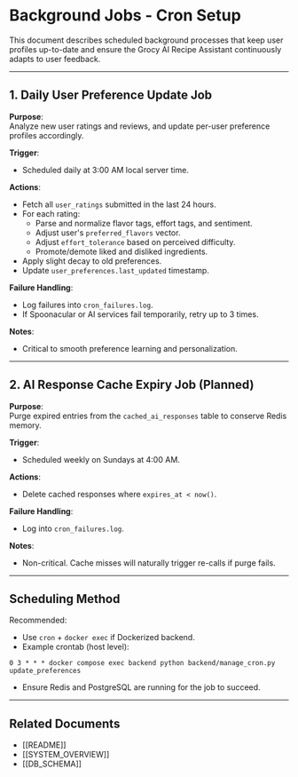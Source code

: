 # Background Jobs - Cron Setup

This document describes scheduled background processes that keep user profiles up-to-date and ensure the Grocy AI Recipe Assistant continuously adapts to user feedback.

---

## 1. Daily User Preference Update Job

**Purpose**:  
Analyze new user ratings and reviews, and update per-user preference profiles accordingly.

**Trigger**:  
- Scheduled daily at 3:00 AM local server time.

**Actions**:

- Fetch all `user_ratings` submitted in the last 24 hours.
- For each rating:
  - Parse and normalize flavor tags, effort tags, and sentiment.
  - Adjust user's `preferred_flavors` vector.
  - Adjust `effort_tolerance` based on perceived difficulty.
  - Promote/demote liked and disliked ingredients.
- Apply slight decay to old preferences.
- Update `user_preferences.last_updated` timestamp.

**Failure Handling**:
- Log failures into `cron_failures.log`.
- If Spoonacular or AI services fail temporarily, retry up to 3 times.

**Notes**:
- Critical to smooth preference learning and personalization.

---

## 2. AI Response Cache Expiry Job (Planned)

**Purpose**:  
Purge expired entries from the `cached_ai_responses` table to conserve Redis memory.

**Trigger**:  
- Scheduled weekly on Sundays at 4:00 AM.

**Actions**:
- Delete cached responses where `expires_at < now()`.

**Failure Handling**:
- Log into `cron_failures.log`.

**Notes**:
- Non-critical. Cache misses will naturally trigger re-calls if purge fails.

---

## Scheduling Method

Recommended:  
- Use `cron` + `docker exec` if Dockerized backend.
- Example crontab (host level):

```
0 3 * * * docker compose exec backend python backend/manage_cron.py update_preferences
```

- Ensure Redis and PostgreSQL are running for the job to succeed.

---

## Related Documents

- [[README]]
- [[SYSTEM_OVERVIEW]]
- [[DB_SCHEMA]]
